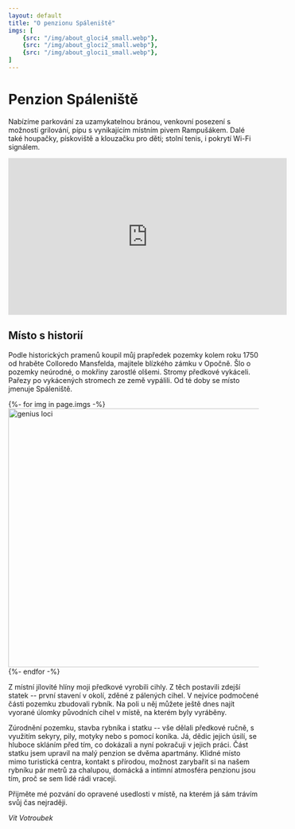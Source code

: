 ```yaml
---
layout: default
title: "O penzionu Spáleniště"
imgs: [
    {src: "/img/about_gloci4_small.webp"},
    {src: "/img/about_gloci2_small.webp"},
    {src: "/img/about_gloci1_small.webp"},
]
---
```


# Penzion Spáleniště

Nabízíme parkování za uzamykatelnou bránou, venkovní posezení s možností grilování, pípu s vynikajícím místním pivem Rampušákem. Dalé také houpačky, pískoviště a klouzačku pro děti; stolní tenis, i pokrytí Wi-Fi signálem.

<iframe width="560" height="315" src="https://www.youtube.com/embed/eZ-BhmKi8CM" title="Penzion Spáleniště" frameborder="0" allow="accelerometer; autoplay; clipboard-write; encrypted-media; gyroscope; picture-in-picture; web-share" allowfullscreen></iframe>

## Místo s historií
Podle historických pramenů koupil můj prapředek pozemky kolem roku 1750 od hraběte Colloredo Mansfelda, majitele blízkého zámku v Opočně. Šlo o pozemky neúrodné, o mokřiny zarostlé olšemi. Stromy předkové vykáceli. Pařezy po vykácených stromech ze země vypálili. Od té doby se místo jmenuje Spáleniště.

<div class="owl-carousel-wrapper">
    <div class="owl-carousel owl-theme">
    {%- for img in page.imgs -%}
        <div><img class="carousel-img" alt="genius loci" src="{{ site.asset_server }}{{ img.src }}" height="520"/></div>
    {%- endfor -%}
    </div>
</div>

Z místní jílovité hlíny moji předkové vyrobili cihly. Z těch postavili zdejší statek -- první stavení v okolí, zděné z pálených cihel. V nejvíce podmočené části pozemku zbudovali rybník. Na poli u něj můžete ještě dnes najít vyorané úlomky původních cihel v místě, na kterém byly vyráběny.

Zúrodnění pozemku, stavba rybníka i statku -- vše dělali předkové ručně, s využitím sekyry, pily, motyky nebo s pomocí koníka. Já, dědic jejich úsilí, se hluboce skláním před tím, co dokázali a nyní pokračuji v jejich práci. Část statku jsem upravil na malý penzion se dvěma apartmány. Klidné místo mimo turistická centra, kontakt s přírodou, možnost zarybařit si na našem rybníku pár metrů za chalupou, domácká a intimní atmosféra penzionu jsou tím, proč se sem lidé rádi vracejí.

Přijměte mé pozvání do opravené usedlosti v místě, na kterém já sám trávím svůj čas nejraději.

*Vít Votroubek*